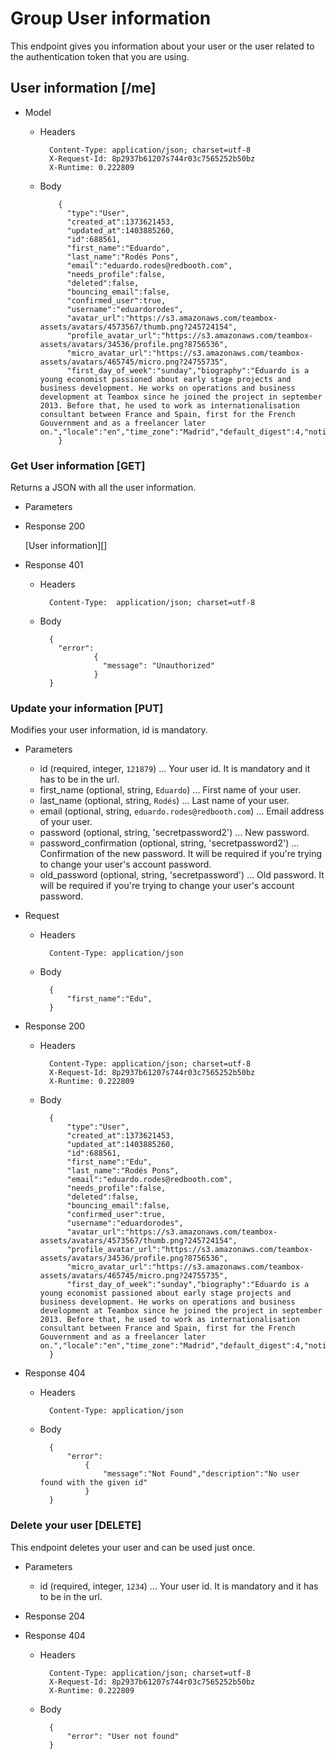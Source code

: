 # Group User information
This endpoint gives you information about your user or the user related to the authentication token that you are using.

## User information [/me]

+ Model

    + Headers

            Content-Type: application/json; charset=utf-8
            X-Request-Id: 8p2937b61207s744r03c7565252b50bz
            X-Runtime: 0.222809

    + Body

              {
                "type":"User",
                "created_at":1373621453,
                "updated_at":1403885260,
                "id":688561,
                "first_name":"Eduardo",
                "last_name":"Rodés Pons",
                "email":"eduardo.rodes@redbooth.com",
                "needs_profile":false,
                "deleted":false,
                "bouncing_email":false,
                "confirmed_user":true,
                "username":"eduardorodes",
                "avatar_url":"https://s3.amazonaws.com/teambox-assets/avatars/4573567/thumb.png?245724154",
                "profile_avatar_url":"https://s3.amazonaws.com/teambox-assets/avatars/34536/profile.png?8756536",
                "micro_avatar_url":"https://s3.amazonaws.com/teambox-assets/avatars/465745/micro.png?24755735",
                "first_day_of_week":"sunday","biography":"Eduardo is a young economist passioned about early stage projects and business development. He works on operations and business development at Teambox since he joined the project in september 2013. Before that, he used to work as internationalisation consultant between France and Spain, first for the French Gouvernment and as a freelancer later on.","locale":"en","time_zone":"Madrid","default_digest":4,"notify_conversations":false,"notify_tasks":false,"notify_pages":false,"default_watch_new_task":false,"default_watch_new_conversation":false,"default_watch_new_page":false,"digest_delivery_hour":6,"wants_task_reminder":false,"rss_token":"cf3c27fab3e8cd2f008db31b3b0eb98dd3ce35a0","calendar_token":"bb9fd6e48699071bd936e7171233fb3dd3a63a35d","shortcut_apps":null,"project_activity_digest":"no_digest","chat_token":"f48a2b40041a948c584f5f0ade5e21ce","is_pro":true
              }

### Get User information [GET]
Returns a JSON with all the user information.

+ Parameters

+ Response 200

    [User information][]

+ Response 401

    + Headers

            Content-Type:  application/json; charset=utf-8

    + Body

            {
              "error":
                      {
                        "message": "Unauthorized"
                      }
            }

### Update your information [PUT]
Modifies your user information, id is mandatory.

+ Parameters

    + id (required, integer, `121879`) ... Your user id. It is mandatory and it has to be in the url.
    + first_name (optional, string, `Eduardo`) ... First name of your user.
    + last_name (optional, string, `Rodés`) ... Last name of your user.
    + email (optional, string, `eduardo.rodes@redbooth.com`) ... Email address of your user.
    + password (optional, string, 'secretpassword2') ... New password.
    + password_confirmation (optional, string, 'secretpassword2') ... Confirmation of the new password. It will be required if you're trying to change your user's account password.
    + old_password (optional, string, 'secretpassword') ... Old password. It will be required if you're trying to change your user's account password.


+ Request

    + Headers

            Content-Type: application/json

    + Body

            {
                "first_name":"Edu",
            }

+ Response 200

    + Headers

            Content-Type: application/json; charset=utf-8
            X-Request-Id: 8p2937b61207s744r03c7565252b50bz
            X-Runtime: 0.222809
    + Body


            {
                "type":"User",
                "created_at":1373621453,
                "updated_at":1403885260,
                "id":688561,
                "first_name":"Edu",
                "last_name":"Rodés Pons",
                "email":"eduardo.rodes@redbooth.com",
                "needs_profile":false,
                "deleted":false,
                "bouncing_email":false,
                "confirmed_user":true,
                "username":"eduardorodes",
                "avatar_url":"https://s3.amazonaws.com/teambox-assets/avatars/4573567/thumb.png?245724154",
                "profile_avatar_url":"https://s3.amazonaws.com/teambox-assets/avatars/34536/profile.png?8756536",
                "micro_avatar_url":"https://s3.amazonaws.com/teambox-assets/avatars/465745/micro.png?24755735",
                "first_day_of_week":"sunday","biography":"Eduardo is a young economist passioned about early stage projects and business development. He works on operations and business development at Teambox since he joined the project in september 2013. Before that, he used to work as internationalisation consultant between France and Spain, first for the French Gouvernment and as a freelancer later on.","locale":"en","time_zone":"Madrid","default_digest":4,"notify_conversations":false,"notify_tasks":false,"notify_pages":false,"default_watch_new_task":false,"default_watch_new_conversation":false,"default_watch_new_page":false,"digest_delivery_hour":6,"wants_task_reminder":false,"rss_token":"cf3c27fab3e8cd2f008db31b3b0eb98dd3ce35a0","calendar_token":"bb9fd6e48699071bd936e7171233fb3dd3a63a35d","shortcut_apps":null,"project_activity_digest":"no_digest","chat_token":"f48a2b40041a948c584f5f0ade5e21ce","is_pro":true
            }


+ Response 404

    + Headers

            Content-Type: application/json

    + Body

            {
                "error":
                    {
                        "message":"Not Found","description":"No user found with the given id"
                    }
            }

### Delete your user [DELETE]
This endpoint deletes your user and can be used just once.

+ Parameters

    + id (required, integer, `1234`) ... Your user id. It is mandatory and it has to be in the url.

+ Response 204

+ Response 404

    + Headers

            Content-Type: application/json; charset=utf-8
            X-Request-Id: 8p2937b61207s744r03c7565252b50bz
            X-Runtime: 0.222809

    + Body

            {
                "error": "User not found"
            }


